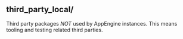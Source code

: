 third_party_local/
------------------

Third party packages *NOT* used by AppEngine instances. This means tooling and
testing related third parties.
